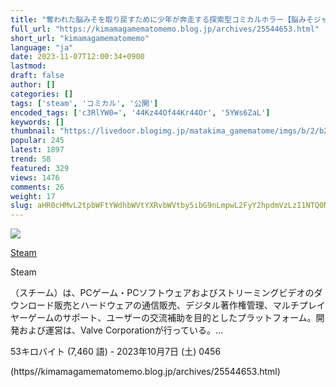 ```yaml
---
title: "奪われた脳みそを取り戻すために少年が奔走する探索型コミカルホラー【脳みそジャーニー〜かわいい脳みそには旅をさせよ〜】Steamストアページが公開 "
full_url: "https://kimamagamematomemo.blog.jp/archives/25544653.html"
short_url: "kimamagamematomemo"
language: "ja"
date: 2023-11-07T12:00:34+0900
lastmod: 
draft: false
author: []
categories: []
tags: ['steam', 'コミカル', '公開']
encoded_tags: ['c3RlYW0=', '44Kz44Of44Kr44Or', '5YWs6ZaL']
keywords: []
thumbnail: "https://livedoor.blogimg.jp/matakima_gamematome/imgs/b/2/b271ae6b.jpg"
popular: 245
latest: 1897
trend: 58
featured: 329
views: 1476
comments: 26
weight: 17
slug: aHR0cHMvL2tpbWFtYWdhbWVtYXRvbWVtby5ibG9nLmpwL2FyY2hpdmVzLzI1NTQ0NjUzLmh0bWw=
---
```


![](https://livedoor.blogimg.jp/matakima_gamematome/imgs/b/2/b271ae6b.jpg)

<div><a title='Steam' href='https//ja.wikipedia.org/wiki/Steam' target='_blank'><p>Steam</p></a> <p class='searchresult'><p>Steam</p>（スチーム）は、PCゲーム・PCソフトウェアおよびストリーミングビデオのダウンロード販売とハードウェアの通信販売、デジタル著作権管理、マルチプレイヤーゲームのサポート、ユーザーの交流補助を目的としたプラットフォーム。開発および運営は、Valve Corporationが行っている。…</p> <p class='mw-search-result-data'>53キロバイト (7,460 語) - 2023年10月7日 (土) 0456</p></div>

(https//kimamagamematomemo.blog.jp/archives/25544653.html)
